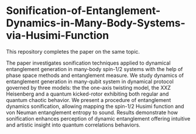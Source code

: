# Sonification-of-Entanglement-Dynamics-in-Many-Body-Systems-via-Husimi-Function

This repository completes the paper on the same topic. 

The paper investigates sonification techniques applied to dynamical entanglement generation in many-body spin-1/2 systems with the help of phase space methods and entanglement measure. 
We study dynamics of entanglement generation in many-qubit system in dynamical protocol governed by three models: the the one-axis twisting model, the XXZ Heisenberg and a quantum kicked-rotor exhibiting both regular and quantum chaotic behavior. We present a procedure of entanglement dynamics sonification, allowing mapping the spin-$1/2$ Husimi function and von Neuman entanglement entropy to sound.
Results demonstrate how sonification enhances perception of dynamic entanglement offering intuitive and artistic insight into quantum correlations behaviors.
